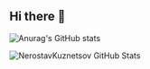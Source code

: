 ## Hi there 👋

![Anurag's GitHub stats](https://github-readme-stats.vercel.app/api?username=anuraghazra&show=reviews,discussions_started,discussions_answered,prs_merged,prs_merged_percentage)


![NerostavKuznetsov GitHub Stats](https://nerostav-kuznetsov.vercel.app/api?username=NerostavKuznetsov&show_icons=true&count_private=true&theme=merko)






